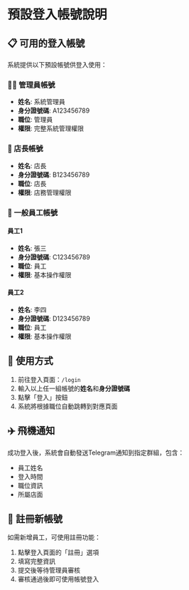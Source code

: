 # 預設登入帳號說明

## 📋 可用的登入帳號

系統提供以下預設帳號供登入使用：

### 👨‍💼 管理員帳號
- **姓名**: 系統管理員
- **身分證號碼**: A123456789
- **職位**: 管理員
- **權限**: 完整系統管理權限

### 🏪 店長帳號  
- **姓名**: 店長
- **身分證號碼**: B123456789
- **職位**: 店長
- **權限**: 店務管理權限

### 👥 一般員工帳號

#### 員工1
- **姓名**: 張三
- **身分證號碼**: C123456789
- **職位**: 員工
- **權限**: 基本操作權限

#### 員工2
- **姓名**: 李四
- **身分證號碼**: D123456789
- **職位**: 員工
- **權限**: 基本操作權限

## 🔐 使用方式

1. 前往登入頁面：`/login`
2. 輸入以上任一組帳號的**姓名**和**身分證號碼**
3. 點擊「登入」按鈕
4. 系統將根據職位自動跳轉到對應頁面

## ✈️ 飛機通知

成功登入後，系統會自動發送Telegram通知到指定群組，包含：
- 員工姓名
- 登入時間
- 職位資訊
- 所屬店面

## 📝 註冊新帳號

如需新增員工，可使用註冊功能：
1. 點擊登入頁面的「註冊」選項
2. 填寫完整資訊
3. 提交後等待管理員審核
4. 審核通過後即可使用帳號登入